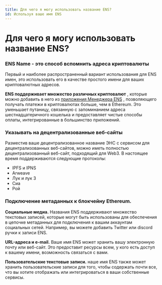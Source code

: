 ```yaml
---
title: Для чего я могу использовать название ENS?
id: Используя ваше имя ENS
---
```


# Для чего я могу использовать название ENS?

### ENS Name - это способ вспомнить адреса криптовалюты

Первый и наиболее распространенный вариант использования для ENS имен, это использовать его в качестве простого имени для ваших криптовалютных адресов.

**ENS поддерживает множество различных криптовалют** , которые можно добавить в него из [приложения Менеджера ENS](https://app.ens.domains) , позволяющего получать платежи в криптовалютах больше, чем в Ethereum.  Это уменьшает путаницу, связанную с запоминанием адреса шестнадцатеричного кошелька и предоставляет чистые способы оплаты, интегрированные в большинство приложений.

### Указывать на децентрализованные веб-сайты

Разместив ваше децентрализованное название ЭНС с сервисом для децентрализованных веб-сайтов, можно иметь полностью децентрализованный веб-сайт, подходящий для Web3. В настоящее время поддерживаются следующие протоколы:

* IPFS и IPNS
* Arweave
* Лук и лук 3
* Сиа
* Рой

### Подключение метаданных к блокчейну Ethereum.

**Социальные медиа.** Названия ENS поддерживают множество текстовых записей, которые могут быть использованы для обеспечения в цепочке метаданных для подключения к вашим аккаунтам социальных сетей. Например, вы можете добавить Twitter или discord ручки к записи ENS.

**URL-адреса и e-mail.** Ваше имя ENS может хранить вашу электронную почту или веб-сайт. Это предоставит ресурсы всем, у кого есть доступ к вашему имени, возможность связаться с вами.

**Пользовательские текстовые записи.** наше имя ENS также может хранить пользовательские записи для того, чтобы содержать почти все, что вы хотите отображать или интегрироваться в ваши собственные сервисы.
